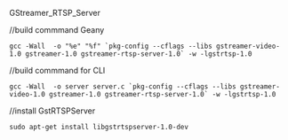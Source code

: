 GStreamer_RTSP_Server


//build commmand Geany
```
gcc -Wall  -o "%e" "%f" `pkg-config --cflags --libs gstreamer-video-1.0 gstreamer-1.0 gstreamer-rtsp-server-1.0` -w -lgstrtsp-1.0
```

//build commmand for CLI
```
gcc -Wall  -o server server.c `pkg-config --cflags --libs gstreamer-video-1.0 gstreamer-1.0 gstreamer-rtsp-server-1.0` -w -lgstrtsp-1.0
```


//install GstRTSPServer
```
sudo apt-get install libgstrtspserver-1.0-dev
```
